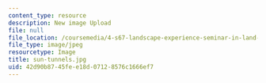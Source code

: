 ```yaml
---
content_type: resource
description: New image Upload
file: null
file_location: /coursemedia/4-s67-landscape-experience-seminar-in-land-art-fall-2016/42d90b8745fee18d07128576c1666ef7_sun-tunnels.jpg
file_type: image/jpeg
resourcetype: Image
title: sun-tunnels.jpg
uid: 42d90b87-45fe-e18d-0712-8576c1666ef7
---
```

